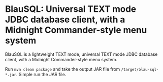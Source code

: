 # BlauSQL: Universal TEXT mode JDBC database client, with a Midnight Commander-style menu system

BlauSQL is a lightweight TEXT mode, universal TEXT mode JDBC database client, 
with a Midnight Commander-style menu system.

Run `mvn clean package` and take the output JAR file from  `/target/blau-sql-*.jar`. Simple run the JAR file.

